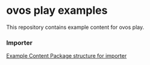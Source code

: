 # ovos play examples

This repository contains example content for ovos play.

### Importer

[Example Content Package structure for importer](micro-content-package.json)
